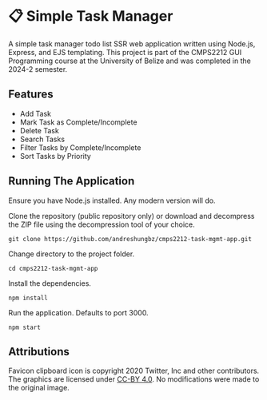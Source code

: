 # 📋 Simple Task Manager

A simple task manager todo list SSR web application written using Node.js, Express, and EJS templating. This project is part of the CMPS2212 GUI Programming course at the University of Belize and was completed in the 2024-2 semester.

## Features

- Add Task
- Mark Task as Complete/Incomplete
- Delete Task
- Search Tasks
- Filter Tasks by Complete/Incomplete
- Sort Tasks by Priority

## Running The Application

Ensure you have Node.js installed. Any modern version will do.

Clone the repository (public repository only) or download and decompress the ZIP file using the decompression tool of your choice.

```
git clone https://github.com/andreshungbz/cmps2212-task-mgmt-app.git
```

Change directory to the project folder.

```
cd cmps2212-task-mgmt-app
```

Install the dependencies.

```
npm install
```

Run the application. Defaults to port 3000.

```
npm start
```

## Attributions

Favicon clipboard icon is copyright 2020 Twitter, Inc and other contributors. The graphics are licensed under [CC-BY 4.0](https://creativecommons.org/licenses/by/4.0/). No modifications were made to the original image.
